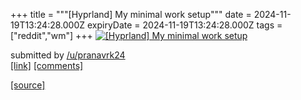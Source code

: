 +++
title = """[Hyprland] My minimal work setup"""
date = 2024-11-19T13:24:28.000Z
expiryDate = 2024-11-19T13:24:28.000Z
tags = ["reddit","wm"]
+++
[![[Hyprland] My minimal work setup](https://b.thumbs.redditmedia.com/Tlusuhbe9F1DaDK-CVW7hl-1MmsCBLqvJH0QJ68M_RI.jpg "[Hyprland] My minimal work setup")](https://www.reddit.com/r/unixporn/comments/1gux192/hyprland_my_minimal_work_setup/)

submitted by [/u/pranavrk24](https://www.reddit.com/user/pranavrk24)  
[\[link\]](https://www.reddit.com/gallery/1gux192) [\[comments\]](https://www.reddit.com/r/unixporn/comments/1gux192/hyprland_my_minimal_work_setup/)

[[source]](https://www.reddit.com/r/unixporn/comments/1gux192/hyprland_my_minimal_work_setup/)
